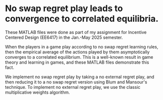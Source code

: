 # No swap regret play leads to convergence to correlated equilibria.

These MATLAB files were done as part of my assignment for Incentive Centered Design (EE6417) in the Jan.-May 2025 semester. 

When the players in a game play according to no swap regret learning rules, then the empirical average of the actions played by them asymptotically 
converges to a correlated equilibrium. This is a well-known result in game theory and learning in games, and these MATLAB files demonstrate this fact.

We implement no swap regret play by taking a no external regret play, and then reducing it to a no swap regret version using Blum and Mansour's technique. To implement
no external regret play, we use the classic multiplicative weights algorithm. 
